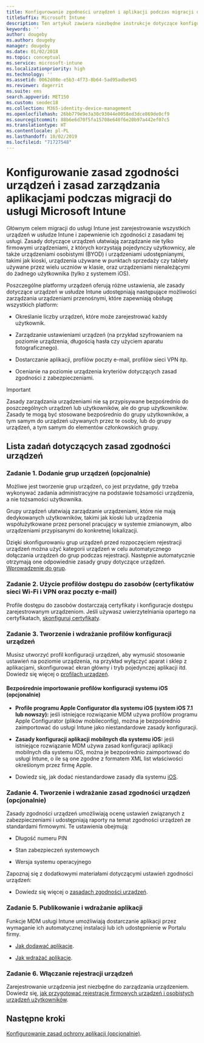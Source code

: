 ```yaml
---
title: Konfigurowanie zgodności urządzeń i aplikacji podczas migracji do usługi Intune
titleSuffix: Microsoft Intune
description: Ten artykuł zawiera niezbędne instrukcje dotyczące konfigurowania zasad zgodności urządzeń i zasad zarządzania aplikacjami podczas migracji do usługi Microsoft Intune.
keywords: ''
author: dougeby
ms.author: dougeby
manager: dougeby
ms.date: 01/02/2018
ms.topic: conceptual
ms.service: microsoft-intune
ms.localizationpriority: high
ms.technology: ''
ms.assetid: 0062d08e-e5b3-4f73-8b64-5ad95adbe945
ms.reviewer: dagerrit
ms.suite: ems
search.appverid: MET150
ms.custom: seodec18
ms.collection: M365-identity-device-management
ms.openlocfilehash: 26bb779e9e3a30c93044e0058ed3dce869de0cf9
ms.sourcegitcommit: 88b6e6d70f5fa15708e640f6e20b97a442ef07c5
ms.translationtype: HT
ms.contentlocale: pl-PL
ms.lasthandoff: 10/02/2019
ms.locfileid: "71727548"
---
```

# <a name="configure-device-compliance-and-app-management-policies-when-migrating-to-microsoft-intune"></a>Konfigurowanie zasad zgodności urządzeń i zasad zarządzania aplikacjami podczas migracji do usługi Microsoft Intune

Głównym celem migracji do usługi Intune jest zarejestrowanie wszystkich urządzeń w usłudze Intune i zapewnienie ich zgodności z zasadami tej usługi. Zasady dotyczące urządzeń ułatwiają zarządzanie nie tylko firmowymi urządzeniami, z których korzystają pojedynczy użytkownicy, ale także urządzeniami osobistymi (BYOD) i urządzeniami udostępnianymi, takimi jak kioski, urządzenia używane w punktach sprzedaży czy tablety używane przez wielu uczniów w klasie, oraz urządzeniami nienależącymi do żadnego użytkownika (tylko z systemem iOS).

Poszczególne platformy urządzeń oferują różne ustawienia, ale zasady dotyczące urządzeń w usłudze Intune udostępniają następujące możliwości zarządzania urządzeniami przenośnymi, które zapewniają obsługę wszystkich platform:

- Określanie liczby urządzeń, które może zarejestrować każdy użytkownik.

- Zarządzanie ustawieniami urządzeń (na przykład szyfrowaniem na poziomie urządzenia, długością hasła czy użyciem aparatu fotograficznego).

- Dostarczanie aplikacji, profilów poczty e-mail, profilów sieci VPN itp.

- Ocenianie na poziomie urządzenia kryteriów dotyczących zasad zgodności z zabezpieczeniami.

> [!IMPORTANT]
> Zasady zarządzania urządzeniami nie są przypisywane bezpośrednio do poszczególnych urządzeń lub użytkowników, ale do grup użytkowników. Zasady te mogą być stosowane bezpośrednio do grupy użytkowników, a tym samym do urządzeń używanych przez te osoby, lub do grupy urządzeń, a tym samym do elementów członkowskich grupy.

## <a name="task-list-for-device-compliance-policies"></a>Lista zadań dotyczących zasad zgodności urządzeń

### <a name="task-1-add-device-groups-optional"></a>Zadanie 1. Dodanie grup urządzeń (opcjonalnie)

Możliwe jest tworzenie grup urządzeń, co jest przydatne, gdy trzeba wykonywać zadania administracyjne na podstawie tożsamości urządzenia, a nie tożsamości użytkownika.

Grupy urządzeń ułatwiają zarządzanie urządzeniami, które nie mają dedykowanych użytkowników, takimi jak kioski lub urządzenia współużytkowane przez personel pracujący w systemie zmianowym, albo urządzeniami przypisanymi do konkretnej lokalizacji.

Dzięki skonfigurowaniu grup urządzeń przed rozpoczęciem rejestracji urządzeń można użyć kategorii urządzeń w celu automatycznego dołączania urządzeń do grup podczas rejestracji. Następnie automatycznie otrzymają one odpowiednie zasady grupy dotyczące urządzeń. [Wprowadzenie do grup](groups-get-started.md).

### <a name="task-2-use-resource-access-profiles-wi-fi-vpn-and-email-certificates"></a>Zadanie 2. Użycie profilów dostępu do zasobów (certyfikatów sieci Wi-Fi i VPN oraz poczty e-mail)

Profile dostępu do zasobów dostarczają certyfikaty i konfiguracje dostępu zarejestrowanym urządzeniom. Jeśli używasz uwierzytelniania opartego na certyfikatach, [skonfiguruj certyfikaty](../protect/certificates-configure.md).

### <a name="task-3-create-and-deploy-device-configuration-profiles"></a>Zadanie 3. Tworzenie i wdrażanie profilów konfiguracji urządzeń

Musisz utworzyć profil konfiguracji urządzeń, aby wymusić stosowanie ustawień na poziomie urządzenia, na przykład wyłączyć aparat i sklep z aplikacjami, skonfigurować ekran główny i tryb pojedynczej aplikacji itd. Dowiedz się więcej o [profilach urządzeń](../configuration/device-profiles.md).

#### <a name="directly-import-ios-configuration-profiles-optional"></a>Bezpośrednie importowanie profilów konfiguracji systemu iOS (opcjonalnie)

- **Profile programu Apple Configurator dla systemu iOS (system iOS 7.1 lub nowszy):** jeśli istniejące rozwiązanie MDM używa profilów programu Apple Configurator (plików mobileconfig), można je bezpośrednio zaimportować do usługi Intune jako niestandardowe zasady konfiguracji.

- **Zasady konfiguracji aplikacji mobilnych dla systemu iOS:** jeśli istniejące rozwiązanie MDM używa zasad konfiguracji aplikacji mobilnych dla systemu iOS, można je bezpośrednio zaimportować do usługi Intune, o ile są one zgodne z formatem XML list właściwości określonym przez firmę Apple.

- Dowiedz się, jak dodać niestandardowe zasady dla systemu [iOS](../configuration/custom-settings-ios.md).

### <a name="task-4-create-and-deploy-device-compliance-policies-optional"></a>Zadanie 4. Tworzenie i wdrażanie zasad zgodności urządzeń (opcjonalnie)

Zasady zgodności urządzeń umożliwiają ocenę ustawień związanych z zabezpieczeniami i udostępniają raporty na temat zgodności urządzeń ze standardami firmowymi. Te ustawienia obejmują:

- Długość numeru PIN

- Stan zabezpieczeń systemowych

- Wersja systemu operacyjnego

Zapoznaj się z dodatkowymi materiałami dotyczącymi ustawień zgodności urządzeń:

- Dowiedz się więcej o [zasadach zgodności urządzeń](../protect/device-compliance-get-started.md).

### <a name="task-5-publish-and-deploy-apps"></a>Zadanie 5. Publikowanie i wdrażanie aplikacji

Funkcje MDM usługi Intune umożliwiają dostarczanie aplikacji przez wymaganie ich automatycznej instalacji lub ich udostępnienie w Portalu firmy.

- [Jak dodawać aplikacje](../apps/apps-add.md).

- [Jak wdrażać aplikacje](../apps/apps-deploy.md).

### <a name="task-6-enable-device-enrollment"></a>Zadanie 6. Włączanie rejestracji urządzeń

Zarejestrowanie urządzenia jest niezbędne do zarządzania urządzeniem. Dowiedz się, [jak przygotować rejestrację firmowych urządzeń i osobistych urządzeń użytkowników](../enrollment/device-enrollment.md).

## <a name="next-steps"></a>Następne kroki

[Konfigurowanie zasad ochrony aplikacji (opcjonalnie)](../apps/app-protection-policies.md).
